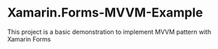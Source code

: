 # Xamarin.Forms-MVVM-Example
This project is a basic demonstration to implement MVVM pattern with Xamarin Forms
